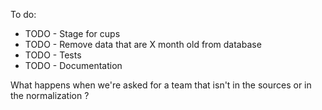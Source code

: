 To do:
- TODO - Stage for cups
- TODO - Remove data that are X month old from database
- TODO - Tests
- TODO - Documentation


What happens when we're asked for a team that isn't in the sources or in the normalization ? 